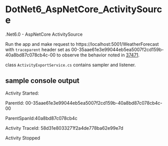 # DotNet6_AspNetCore_ActivitySource
.Net6.0 - AspNetCore ActivitySource

Run the app and make request to https://localhost:5001/WeatherForecast with `traceparent` header set as 00-35aae61e3e99044eb5ea5007f2cd159b-40a8bd87c078cb4c-00 to observe the behavior noted in [37471](https://github.com/dotnet/aspnetcore/issues/37471).

class `ActivityExportService.cs` contains sampler and listener.

## sample console output

Activity Started:

ParentId: 00-35aae61e3e99044eb5ea5007f2cd159b-40a8bd87c078cb4c-00

ParentSpanId:40a8bd87c078cb4c

Activity TraceId: 58d31e8033271f2a4de778ba62e99e7d

Activity Stopped
